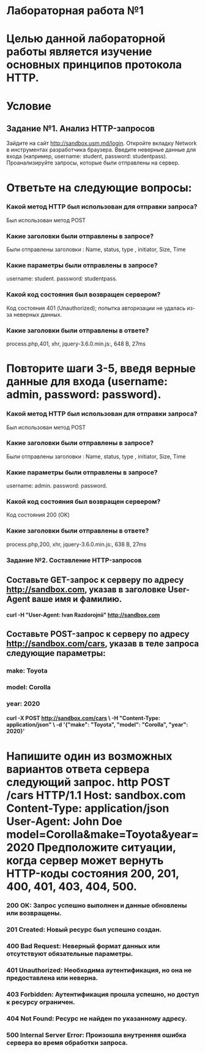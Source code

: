  # Лабораторная работа №1 

# Целью данной лабораторной работы является изучение основных принципов протокола HTTP.

# Условие
## Задание №1. Анализ HTTP-запросов

 Зайдите на сайт http://sandbox.usm.md/login.
 Откройте вкладку Network в инструментах разработчика браузера.
 Введите неверные данные для входа (например, username: student, password: studentpass).
 Проанализируйте запросы, которые были отправлены на сервер.

 # Ответьте на следующие вопросы:
### Какой метод HTTP был использован для отправки запроса?
Был использован метод POST
### Какие заголовки были отправлены в запросе?
Были отправлены заголовки : Name, status, type , initiator, Size, Time
### Какие параметры были отправлены в запросе?
username: student. password: studentpass.
### Какой код состояния был возвращен сервером?
Код состояния 401 (Unauthorized); попытка авторизации не удалась из-за неверных данных.
### Какие заголовки были отправлены в ответе?
process.php,401, xhr, jquery-3.6.0.min.js:, 648 B, 27ms
# Повторите шаги 3-5, введя верные данные для входа (username: admin, password: password).
### Какой метод HTTP был использован для отправки запроса?
Был использован метод POST
### Какие заголовки были отправлены в запросе?
Были отправлены заголовки : Name, status, type , initiator, Size, Time
### Какие параметры были отправлены в запросе?
username: admin. password: password.
### Какой код состояния был возвращен сервером?
Код состояния 200 (OK)
### Какие заголовки были отправлены в ответе?
 process.php,200, xhr, jquery-3.6.0.min.js:, 638 B, 27ms
### Задание №2. Составление HTTP-запросов
## Составьте GET-запрос к серверу по адресу http://sandbox.com, указав в заголовке User-Agent ваше имя и фамилию.

#### curl -H "User-Agent: Ivan Razdorojnii" http://sandbox.com

## Составьте POST-запрос к серверу по адресу http://sandbox.com/cars, указав в теле запроса следующие параметры:
### make: Toyota
### model: Corolla
### year: 2020

#### curl -X POST http://sandbox.com/cars \ -H "Content-Type: application/json" \ -d '{"make": "Toyota", "model": "Corolla", "year": 2020}'

# Напишите один из возможных вариантов ответа сервера следующий запрос. http POST /cars HTTP/1.1 Host: sandbox.com Content-Type: application/json User-Agent: John Doe model=Corolla&make=Toyota&year=2020 Предположите ситуации, когда сервер может вернуть HTTP-коды состояния 200, 201, 400, 401, 403, 404, 500.
### 200 OK: Запрос успешно выполнен и данные обновлены или возвращены.
### 201 Created: Новый ресурс был успешно создан.

### 400 Bad Request: Неверный формат данных или отсутствуют обязательные параметры.

### 401 Unauthorized: Необходима аутентификация, но она не предоставлена или неверна.

### 403 Forbidden: Аутентификация прошла успешно, но доступ к ресурсу ограничен.

### 404 Not Found: Ресурс не найден по указанному адресу.

### 500 Internal Server Error: Произошла внутренняя ошибка сервера во время обработки запроса.
